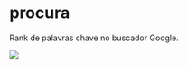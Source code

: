 # procura
Rank de palavras chave no buscador Google.
<p>
  <img src=https://img.shields.io/badge/vers%C3%A3o-1.0.1-red />  
</p>
